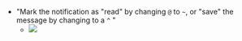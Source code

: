 - "Mark the notification as "read" by changing `@` to `~`, or "save" the message by changing to a `^` "
    - ![](https://firebasestorage.googleapis.com/v0/b/firescript-577a2.appspot.com/o/imgs%2Fapp%2FRoam-Collective%2Fgud_OjGiPq.png?alt=media&token=a138fdca-7b3d-4572-8771-56d197428850)
